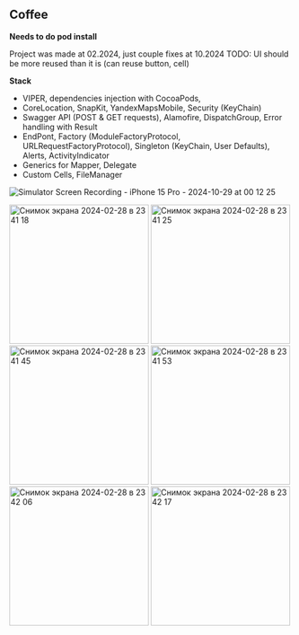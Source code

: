 ## Coffee 

**Needs to do pod install** 

Project was made at 02.2024, just couple fixes at 10.2024
TODO: UI should be more reused than it is (can reuse button, cell)

**Stack** 
- VIPER, dependencies injection with CocoaPods,
- CoreLocation, SnapKit, YandexMapsMobile, Security (KeyChain)
- Swagger API (POST & GET requests), Alamofire, DispatchGroup, Error handling with Result
- EndPont, Factory (ModuleFactoryProtocol, URLRequestFactoryProtocol), Singleton (KeyChain, User Defaults), Alerts, ActivityIndicator
- Generics for Mapper, Delegate
- Custom Cells, FileManager

![Simulator Screen Recording - iPhone 15 Pro - 2024-10-29 at 00 12 25](https://github.com/user-attachments/assets/5fe79306-8613-4cb0-bffe-9037fb533715)

<img width="248" alt="Снимок экрана 2024-02-28 в 23 41 18" src="https://github.com/user-attachments/assets/ca1837ab-8520-4558-9dc2-2514aa8aedda">

<img width="248" alt="Снимок экрана 2024-02-28 в 23 41 25" src="https://github.com/user-attachments/assets/6e1d96da-2dea-473b-8e1b-7c9c1228ddbc">

<img width="248" alt="Снимок экрана 2024-02-28 в 23 41 45" src="https://github.com/user-attachments/assets/4b4c79fa-067f-44cf-856b-6aea02261d1a">

<img width="248" alt="Снимок экрана 2024-02-28 в 23 41 53" src="https://github.com/user-attachments/assets/9c6a91a6-b8da-4352-adf4-33bb4cfecc9c">

<img width="248" alt="Снимок экрана 2024-02-28 в 23 42 06" src="https://github.com/user-attachments/assets/89c9eb89-87e1-4543-b1b6-f6a4484befaa">

<img width="248" alt="Снимок экрана 2024-02-28 в 23 42 17" src="https://github.com/user-attachments/assets/6496214e-f630-4cf3-8e49-b3ee606a9374">
